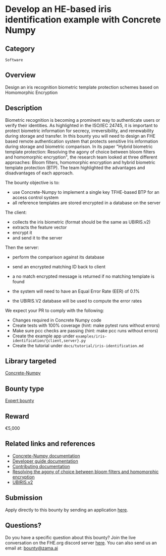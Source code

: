 # Develop an HE-based iris identification example with Concrete Numpy

## Category
`Software`

## Overview
Design an iris recognition biometric template protection schemes based on Homomorphic Encryption

## Description

Biometric recognition is becoming a prominent way to authenticate users or verify their identities. As highlighted in the ISO/IEC 24745, it is important to protect biometric information for secrecy, irreversibility, and renewability during storage and transfer.
In this bounty you will need to design an FHE based remote authentication system that protects sensitive Iris information during storage and biometric comparison.
In its paper "Hybrid biometric template protection: Resolving the agony of choice between bloom filters and homomorphic encryption", the research team looked at three different approaches: Bloom filters, homomorphic encryption and hybrid biometric template protection (BTP). The team highlighted the advantages and disadvantages of each approach.

The bounty objective is to:

* use Concrete-Numpy to implement a single key TFHE-based BTP for an access control system
* all reference templates are stored encrypted in a database on the server

The client:
* collects the iris biometric (format should be the same as UBIRIS.v2)
* extracts the feature vector
* encrypt it
* and send it to the server

Then the server:
* perform the comparison against its database
* send an encrypted matching ID back to client
* a no match encrypted message is returned if no matching template is found

* the system will need to have an Equal Error Rate (EER) of 0.1%
* the UBIRIS.V2 database will be used to compute the error rates

We expect your PR to comply with the following:

* Changes required in Concrete Numpy code
* Create tests with 100% coverage (hint: make pytest runs without errors)
* Make sure pcc checks are passing (hint: make pcc runs without errors)
* Create the example app under `examples/iris-identification/{client,server}.py`
* Create the tutorial under `docs/tutorial/iris-identification.md`

## Library targeted
[Concrete-Numpy](https://github.com/zama-ai/concrete-numpy)

## Bounty type
[Expert bounty](https://github.com/zama-ai/bounty-program#expert-bounties)

## Reward
€5,000

## Related links and references
- [Concrete-Numpy documentation](https://docs.zama.ai/concrete-numpy)
- [Developer guide documentation](https://docs.zama.ai/concrete-numpy/developer/)
- [Contributing documentation](https://docs.zama.ai/concrete-numpy/developer/contributing)
- [Resolving the agony of choice between bloom filters and homomorphic encryption](https://doi.org/10.1049/bme2.12075)
- [UBIRIS.v2](http://iris.di.ubi.pt/ubiris2.html)

## Submission
Apply directly to this bounty by sending an application [here](https://zama.ai/bounty-program-application).

## Questions?
Do you have a specific question about this bounty? Join the live conversation on the FHE.org discord server [here](https://discord.fhe.org). You can also send us an email at: bounty@zama.ai

